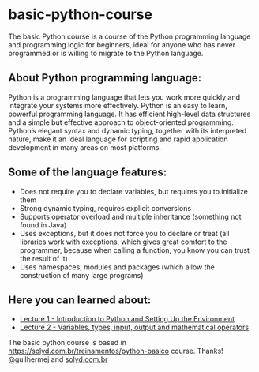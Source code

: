 basic-python-course
================
The basic Python course is a course of the Python programming language and programming logic for beginners, ideal for anyone who has never programmed or is willing to migrate to the Python language.



About Python programming language:
----------------
Python is a programming language that lets you work more quickly and integrate your systems more effectively.
Python is an easy to learn, powerful programming language. It has efficient high-level data structures and a simple but effective approach to object-oriented programming. Python’s elegant syntax and dynamic typing, together with its interpreted nature, make it an ideal language for scripting and rapid application development in many areas on most platforms.

Some of the language features:
----------------
- Does not require you to declare variables, but requires you to initialize them
- Strong dynamic typing, requires explicit conversions
- Supports operator overload and multiple inheritance (something not found in Java)
- Uses exceptions, but it does not force you to declare or treat (all libraries work with exceptions, which gives great comfort to the programmer, because when calling a function, you know you can trust the result of it)
- Uses namespaces, modules and packages (which allow the construction of many large programs)

Here you can learned about:
----------------
- [Lecture 1 - Introduction to Python and Setting Up the Environment](https://github.com/robsonfagundes/basic-python-course/blob/master/ClassOne.md)
- [Lecture 2 - Variables, types, input, output and mathematical operators](https://github.com/robsonfagundes/basic-python-course/blob/master/ClassTwo.md)


The basic python course is based in https://solyd.com.br/treinamentos/python-basico course. 
Thanks! @guilhermej and [solyd.com.br](https://solyd.com.br)



